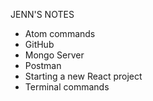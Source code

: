 JENN'S NOTES

- Atom commands
- GitHub
- Mongo Server
- Postman
- Starting a new React project
- Terminal commands

